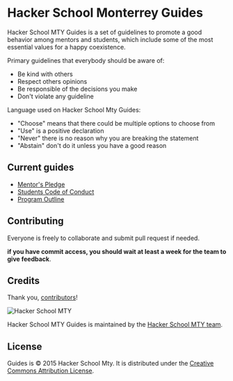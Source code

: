 # Hacker School Monterrey Guides

Hacker School MTY Guides is a set of guidelines to promote a good behavior among mentors and students, which include some of the most essential values for a happy coexistence.

Primary guidelines that everybody should be aware of:

* Be kind with others
* Respect others opinions
* Be responsible of the decisions you make
* Don't violate any guideline

Language used on Hacker School Mty Guides:

* "Choose" means that there could be multiple options to choose from
* "Use" is a positive declaration
* "Never" there is no reason why you are breaking the statement
* "Abstain" don't do it unless you have a good reason

Current guides
--------------

* [Mentor's Pledge](mentors-pledge.md)
* [Students Code of Conduct](students-code-of-conduct.md)
* [Program Outline](program.md)


Contributing
------------

Everyone is freely to collaborate and submit pull request if needed.

**if you have commit access, you should wait at least a week for the team to give feedback**.


Credits
-------

Thank you, [contributors](https://github.com/hackerschoolmty/guides/graphs/contributors)!

![Hacker School MTY](https://avatars2.githubusercontent.com/u/11823082?v=3&s=200)

Hacker School MTY Guides is maintained by the [Hacker School MTY team](http://hackerschool.mx/).

License
-------

Guides is © 2015 Hacker School Mty. It is distributed under the [Creative Commons
Attribution License](http://creativecommons.org/licenses/by/3.0/).
